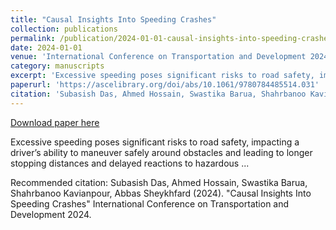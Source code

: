 ```yaml
---
title: "Causal Insights Into Speeding Crashes"
collection: publications
permalink: /publication/2024-01-01-causal-insights-into-speeding-crashes
date: 2024-01-01
venue: 'International Conference on Transportation and Development 2024'
category: manuscripts
excerpt: 'Excessive speeding poses significant risks to road safety, impacting a driver’s ability to maneuver safely around obstacles and leading to longer stopping distances and delayed reactions to hazardous ...'
paperurl: 'https://ascelibrary.org/doi/abs/10.1061/9780784485514.031'
citation: 'Subasish Das, Ahmed Hossain, Swastika Barua, Shahrbanoo Kavianpour, Abbas Sheykhfard (2024). &quot;Causal Insights Into Speeding Crashes&quot; International Conference on Transportation and Development 2024.'
---
```


<a href='https://ascelibrary.org/doi/abs/10.1061/9780784485514.031'>Download paper here</a>

Excessive speeding poses significant risks to road safety, impacting a driver’s ability to maneuver safely around obstacles and leading to longer stopping distances and delayed reactions to hazardous ...

Recommended citation: Subasish Das, Ahmed Hossain, Swastika Barua, Shahrbanoo Kavianpour, Abbas Sheykhfard (2024). &quot;Causal Insights Into Speeding Crashes&quot; International Conference on Transportation and Development 2024.
